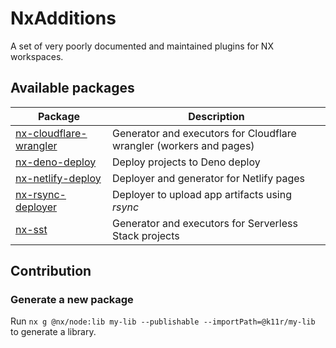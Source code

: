 # NxAdditions

A set of very poorly documented and maintained plugins for NX workspaces.

## Available packages

| Package                                                      | Description                                                         |
| ------------------------------------------------------------ | ------------------------------------------------------------------- |
| [nx-cloudflare-wrangler](./packages/nx-cloudflare-wrangler/) | Generator and executors for Cloudflare wrangler (workers and pages) |
| [nx-deno-deploy](./packages/nx-deno-deploy/)                 | Deploy projects to Deno deploy                                      |
| [nx-netlify-deploy](./packages/nx-netlify-deploy/)           | Deployer and generator for Netlify pages                            |
| [nx-rsync-deployer](./packages/nx-rsync-deployer/)           | Deployer to upload app artifacts using _rsync_                      |
| [nx-sst](./packages/nx-sst/)                                 | Generator and executors for Serverless Stack projects               |

## Contribution

### Generate a new package

Run `nx g @nx/node:lib my-lib --publishable --importPath=@k11r/my-lib` to generate a library.
